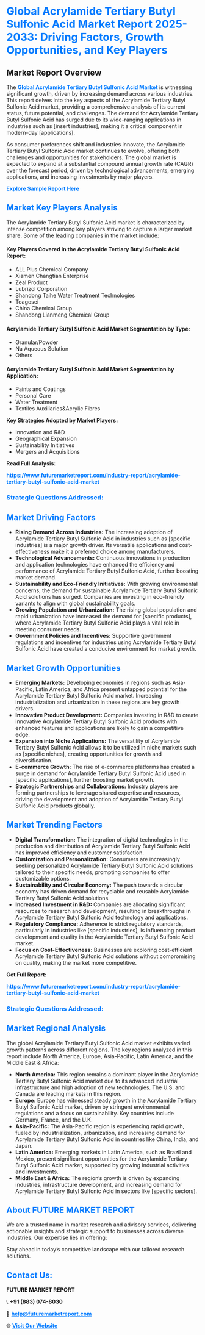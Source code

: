 <h1 style="color: #007BFF;">Global Acrylamide Tertiary Butyl Sulfonic Acid Market Report 2025-2033: Driving Factors, Growth Opportunities, and Key Players</h1>

<section id="overview">
<h2>Market Report Overview</h2>
<p>The <a href="https://www.futuremarketreport.com/industry-report/acrylamide-tertiary-butyl-sulfonic-acid-market" style="color: #007BFF; text-decoration: none;"><strong>Global Acrylamide Tertiary Butyl Sulfonic Acid Market</strong></a> is witnessing significant growth, driven by increasing demand across various industries. This report delves into the key aspects of the Acrylamide Tertiary Butyl Sulfonic Acid market, providing a comprehensive analysis of its current status, future potential, and challenges. The demand for Acrylamide Tertiary Butyl Sulfonic Acid has surged due to its wide-ranging applications in industries such as [insert industries], making it a critical component in modern-day [applications].</p>
<p>As consumer preferences shift and industries innovate, the Acrylamide Tertiary Butyl Sulfonic Acid market continues to evolve, offering both challenges and opportunities for stakeholders. The global market is expected to expand at a substantial compound annual growth rate (CAGR) over the forecast period, driven by technological advancements, emerging applications, and increasing investments by major players.</p>
</section>

<section id="overview">
<p><a href="https://www.futuremarketreport.com/request-sample/reportId=114608" style="color: #007BFF; text-decoration: none;"><strong>Explore Sample Report Here</strong></a></p>
</section>

<section id="key-players">
<h2 style="color: #007BFF;">Market Key Players Analysis</h2>
<p>The Acrylamide Tertiary Butyl Sulfonic Acid market is characterized by intense competition among key players striving to capture a larger market share. Some of the leading companies in the market include:</p>
<h4>Key Players Covered in the Acrylamide Tertiary Butyl Sulfonic Acid Report:</h4>
<ul><li>ALL Plus Chemical Company</li><li>Xiamen Changtian Enterprise</li><li>Zeal Product</li><li>Lubrizol Corporation</li><li>Shandong Taihe Water Treatment Technologies</li><li>Toagosei</li><li>China Chemical Group</li><li>Shandong Lianmeng Chemical Group</li></ul>
<h4>Acrylamide Tertiary Butyl Sulfonic Acid Market Segmentation by Type:</h4>
<ul><li>Granular/Powder</li><li>Na Aqueous Solution</li><li>Others</li></ul>

<h4>Acrylamide Tertiary Butyl Sulfonic Acid Market Segmentation by Application:</h4>
<ul><li>Paints and Coatings</li><li>Personal Care</li><li>Water Treatment</li><li>Textiles Auxiliaries&amp;Acrylic Fibres</li></ul>
<p><strong>Key Strategies Adopted by Market Players:</strong></p>
<ul>
<li>Innovation and R&D</li>
<li>Geographical Expansion</li>
<li>Sustainability Initiatives</li>
<li>Mergers and Acquisitions</li>
</ul>
</section>

<section>
<p><strong>Read Full Analysis: </strong></p><a href="https://www.futuremarketreport.com/industry-report/acrylamide-tertiary-butyl-sulfonic-acid-market" style="color: #007BFF; text-decoration: none;"><strong>https://www.futuremarketreport.com/industry-report/acrylamide-tertiary-butyl-sulfonic-acid-market</strong></a>
<h3 style="color: #007BFF;">Strategic Questions Addressed:</h3>
</section>

<section id="driving-factors">
<h2 style="color: #007BFF;">Market Driving Factors</h2>
<ul>
<li><strong>Rising Demand Across Industries:</strong> The increasing adoption of Acrylamide Tertiary Butyl Sulfonic Acid in industries such as [specific industries] is a major growth driver. Its versatile applications and cost-effectiveness make it a preferred choice among manufacturers.</li>
<li><strong>Technological Advancements:</strong> Continuous innovations in production and application technologies have enhanced the efficiency and performance of Acrylamide Tertiary Butyl Sulfonic Acid, further boosting market demand.</li>
<li><strong>Sustainability and Eco-Friendly Initiatives:</strong> With growing environmental concerns, the demand for sustainable Acrylamide Tertiary Butyl Sulfonic Acid solutions has surged. Companies are investing in eco-friendly variants to align with global sustainability goals.</li>
<li><strong>Growing Population and Urbanization:</strong> The rising global population and rapid urbanization have increased the demand for [specific products], where Acrylamide Tertiary Butyl Sulfonic Acid plays a vital role in meeting consumer needs.</li>
<li><strong>Government Policies and Incentives:</strong> Supportive government regulations and incentives for industries using Acrylamide Tertiary Butyl Sulfonic Acid have created a conducive environment for market growth.</li>
</ul>
</section>

<section id="growth-opportunities">
<h2 style="color: #007BFF;">Market Growth Opportunities</h2>
<ul>
<li><strong>Emerging Markets:</strong> Developing economies in regions such as Asia-Pacific, Latin America, and Africa present untapped potential for the Acrylamide Tertiary Butyl Sulfonic Acid market. Increasing industrialization and urbanization in these regions are key growth drivers.</li>
<li><strong>Innovative Product Development:</strong> Companies investing in R&D to create innovative Acrylamide Tertiary Butyl Sulfonic Acid products with enhanced features and applications are likely to gain a competitive edge.</li>
<li><strong>Expansion into Niche Applications:</strong> The versatility of Acrylamide Tertiary Butyl Sulfonic Acid allows it to be utilized in niche markets such as [specific niches], creating opportunities for growth and diversification.</li>
<li><strong>E-commerce Growth:</strong> The rise of e-commerce platforms has created a surge in demand for Acrylamide Tertiary Butyl Sulfonic Acid used in [specific applications], further boosting market growth.</li>
<li><strong>Strategic Partnerships and Collaborations:</strong> Industry players are forming partnerships to leverage shared expertise and resources, driving the development and adoption of Acrylamide Tertiary Butyl Sulfonic Acid products globally.</li>
</ul>
</section>

<section id="trending-factors">
<h2 style="color: #007BFF;">Market Trending Factors</h2>
<ul>
<li><strong>Digital Transformation:</strong> The integration of digital technologies in the production and distribution of Acrylamide Tertiary Butyl Sulfonic Acid has improved efficiency and customer satisfaction.</li>
<li><strong>Customization and Personalization:</strong> Consumers are increasingly seeking personalized Acrylamide Tertiary Butyl Sulfonic Acid solutions tailored to their specific needs, prompting companies to offer customizable options.</li>
<li><strong>Sustainability and Circular Economy:</strong> The push towards a circular economy has driven demand for recyclable and reusable Acrylamide Tertiary Butyl Sulfonic Acid solutions.</li>
<li><strong>Increased Investment in R&D:</strong> Companies are allocating significant resources to research and development, resulting in breakthroughs in Acrylamide Tertiary Butyl Sulfonic Acid technology and applications.</li>
<li><strong>Regulatory Compliance:</strong> Adherence to strict regulatory standards, particularly in industries like [specific industries], is influencing product development and quality in the Acrylamide Tertiary Butyl Sulfonic Acid market.</li>
<li><strong>Focus on Cost-Effectiveness:</strong> Businesses are exploring cost-efficient Acrylamide Tertiary Butyl Sulfonic Acid solutions without compromising on quality, making the market more competitive.</li>
</ul>
</section>

<section>
<p><strong>Get Full Report: </strong></p><a href="https://www.futuremarketreport.com/industry-report/acrylamide-tertiary-butyl-sulfonic-acid-market" style="color: #007BFF; text-decoration: none;"><strong>https://www.futuremarketreport.com/industry-report/acrylamide-tertiary-butyl-sulfonic-acid-market</strong></a>
<h3 style="color: #007BFF;">Strategic Questions Addressed:</h3>
</section>


<section id="regional-analysis">
<h2 style="color: #007BFF;">Market Regional Analysis</h2>
<p>The global Acrylamide Tertiary Butyl Sulfonic Acid market exhibits varied growth patterns across different regions. The key regions analyzed in this report include North America, Europe, Asia-Pacific, Latin America, and the Middle East & Africa:</p>
<ul>
<li><strong>North America:</strong> This region remains a dominant player in the Acrylamide Tertiary Butyl Sulfonic Acid market due to its advanced industrial infrastructure and high adoption of new technologies. The U.S. and Canada are leading markets in this region.</li>
<li><strong>Europe:</strong> Europe has witnessed steady growth in the Acrylamide Tertiary Butyl Sulfonic Acid market, driven by stringent environmental regulations and a focus on sustainability. Key countries include Germany, France, and the U.K.</li>
<li><strong>Asia-Pacific:</strong> The Asia-Pacific region is experiencing rapid growth, fueled by industrialization, urbanization, and increasing demand for Acrylamide Tertiary Butyl Sulfonic Acid in countries like China, India, and Japan.</li>
<li><strong>Latin America:</strong> Emerging markets in Latin America, such as Brazil and Mexico, present significant opportunities for the Acrylamide Tertiary Butyl Sulfonic Acid market, supported by growing industrial activities and investments.</li>
<li><strong>Middle East & Africa:</strong> The region’s growth is driven by expanding industries, infrastructure development, and increasing demand for Acrylamide Tertiary Butyl Sulfonic Acid in sectors like [specific sectors].</li>
</ul>
</section>

<footer>
<h2 style="color: #007BFF;">About FUTURE MARKET REPORT</h2>
<p>We are a trusted name in market research and advisory services, delivering actionable insights and strategic support to businesses across diverse industries. Our expertise lies in offering:</p>

<p>Stay ahead in today’s competitive landscape with our tailored research solutions.</p>

<h2 style="color: #007BFF;">Contact Us:</h2>
<p><strong>FUTURE MARKET REPORT</strong></p>
<p>📞 <strong>+91 (883) 074-8030</strong></p>
<p>📧 <strong><a href="mailto:help@futuremarketreport.com" style="color: #007BFF;">help@futuremarketreport.com</a></strong></p>
<p>🌐 <strong><a href="https://www.futuremarketreport.com/" style="color: #007BFF;">Visit Our Website</a></strong></p>
</footer>